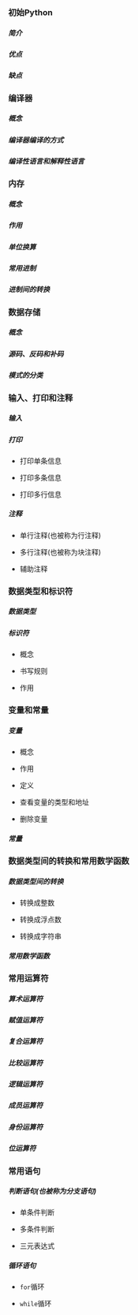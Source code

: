 ### 初始Python

##### 简介

##### 优点

##### 缺点

### 编译器

##### 概念

##### 编译器编译的方式

##### 编译性语言和解释性语言

### 内存

##### 概念

##### 作用

##### 单位换算

##### 常用进制

##### 进制间的转换

### 数据存储

##### 概念

##### 源码、反码和补码

##### 模式的分类

### 输入、打印和注释

##### 输入

##### 打印

* 打印单条信息

* 打印多条信息

* 打印多行信息

##### 注释

* 单行注释(也被称为行注释)

* 多行注释(也被称为块注释)

* 辅助注释

### 数据类型和标识符

##### 数据类型

##### 标识符

* 概念

* 书写规则

* 作用

### 变量和常量

##### 变量

* 概念

* 作用

* 定义

* 查看变量的类型和地址

* 删除变量

##### 常量

### 数据类型间的转换和常用数学函数

##### 数据类型间的转换

* 转换成整数

* 转换成浮点数

* 转换成字符串

##### 常用数学函数

### 常用运算符

##### 算术运算符

##### 赋值运算符

##### 复合运算符

##### 比较运算符

##### 逻辑运算符

##### 成员运算符

##### 身份运算符

##### 位运算符

### 常用语句

##### 判断语句(也被称为分支语句)

* 单条件判断

* 多条件判断

* 三元表达式

##### 循环语句

* `for`循环

* `while`循环